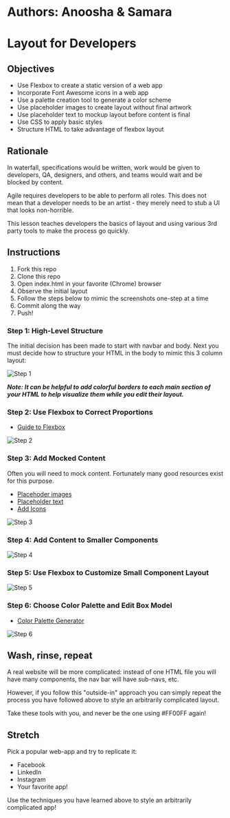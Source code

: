 # Authors: Anoosha & Samara


# Layout for Developers

## Objectives

* Use Flexbox to create a static version of a web app
* Incorporate Font Awesome icons in a web app
* Use a palette creation tool to generate a color scheme
* Use placeholder images to create layout without final artwork
* Use placeholder text to mockup layout before content is final
* Use CSS to apply basic styles
* Structure HTML to take advantage of flexbox layout

## Rationale

In waterfall, specifications would be written, work would be given to developers, QA, designers, and others, and teams would wait and be blocked by content.

Agile requires developers to be able to perform all roles. This does not mean that a developer needs to be an artist - they merely need to stub a UI that looks non-horrible.

This lesson teaches developers the basics of layout and using various 3rd party tools to make the process go quickly.

## Instructions

1. Fork this repo
1. Clone this repo
1. Open index.html in your favorite (Chrome) browser
1. Observe the initial layout
1. Follow the steps below to mimic the screenshots one-step at a time
1. Commit along the way
1. Push!

### Step 1: High-Level Structure

The initial decision has been made to start with navbar and body. Next you must decide how to structure your HTML in the body to mimic this 3 column layout:

![Step 1](./img/Step1.png)

***Note: It can be helpful to add colorful borders to each main section of your HTML to help visualize them while you edit their layout.***

### Step 2: Use Flexbox to Correct Proportions

* [Guide to Flexbox](https://css-tricks.com/snippets/css/a-guide-to-flexbox/)

![Step 2](./img/Step2.png)

### Step 3: Add Mocked Content

Often you will need to mock content.  Fortunately many good resources exist for this purpose.

* [Placehoder images](https://placebear.com/)
* [Placeholder text](https://loripsum.net/)
* [Add Icons](http://fontawesome.io/icons/)

![Step 3](./img/Step3.png)

### Step 4:  Add Content to Smaller Components

![Step 4](./img/Step4.png)

### Step 5: Use Flexbox to Customize Small Component Layout

![Step 5](./img/Step5.png)

### Step 6: Choose Color Palette and Edit Box Model

* [Color Palette Generator](https://coolors.co/)

![Step 6](./img/Step6.png)

## Wash, rinse, repeat

A real website will be more complicated: instead of one HTML file you will have many components, the nav bar will have sub-navs, etc.

However, if you follow this "outside-in" approach you can simply repeat the process you have followed above to style an arbitrarily complicated layout.

Take these tools with you, and never be the one using #FF00FF again!

## Stretch

Pick a popular web-app and try to replicate it:

* Facebook
* LinkedIn
* Instagram
* Your favorite app!

Use the techniques you have learned above to style an arbitrarily complicated app!